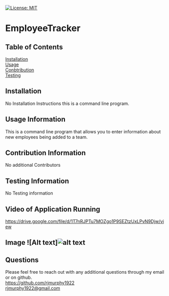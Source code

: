 

   [![License: MIT](https://img.shields.io/badge/License-MIT-yellow.svg)](https://opensource.org/licenses/MIT)


   # EmployeeTracker

   ## Table of Contents

   


   [Installation](#Installation)
    <br>
   [Usage](#Usage)
   <br>
   [Conbtribution](#Contribution)
   <br>
   [Testing](#Testing)


  ## Installation
  No Installation Instructions this is a command line program.

  ## Usage Information
  This is a command line program that allows you to enter information about new employees being added to a team.

  ## Contribution Information
  No additional Contributors

  ## Testing Information
  No Testing information
  
  ## Video of Application Running
  https://drive.google.com/file/d/1T7nRJPTu7MOZgo1P9SEZtzUxLPvN9Djw/view
  
  ## Image ![Alt text]![alt text](https://github.com/[rjmurphy1922]/[EmployeeTracker]/blob/[main]/image.png?raw=true)
  
  

   ## Questions

   Please feel free to reach out with any additional questions through my email or on github.
   <br>
   https://github.com/rjmurphy1922
   <br>
  rjmurphy1922@gmail.com

   
